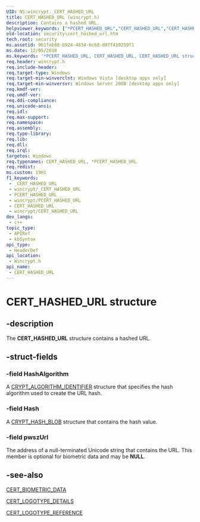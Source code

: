 ```yaml
---
UID: NS:wincrypt._CERT_HASHED_URL
title: CERT_HASHED_URL (wincrypt.h)
description: Contains a hashed URL.
helpviewer_keywords: ["*PCERT_HASHED_URL","CERT_HASHED_URL","CERT_HASHED_URL structure [Security]","PCERT_HASHED_URL","PCERT_HASHED_URL structure pointer [Security]","security.cert_hashed_url","wincrypt/CERT_HASHED_URL","wincrypt/PCERT_HASHED_URL"]
old-location: security\cert_hashed_url.htm
tech.root: security
ms.assetid: 961feb88-b924-4834-bc68-d87f410259f1
ms.date: 12/05/2018
ms.keywords: '*PCERT_HASHED_URL, CERT_HASHED_URL, CERT_HASHED_URL structure [Security], PCERT_HASHED_URL, PCERT_HASHED_URL structure pointer [Security], security.cert_hashed_url, wincrypt/CERT_HASHED_URL, wincrypt/PCERT_HASHED_URL'
req.header: wincrypt.h
req.include-header: 
req.target-type: Windows
req.target-min-winverclnt: Windows Vista [desktop apps only]
req.target-min-winversvr: Windows Server 2008 [desktop apps only]
req.kmdf-ver: 
req.umdf-ver: 
req.ddi-compliance: 
req.unicode-ansi: 
req.idl: 
req.max-support: 
req.namespace: 
req.assembly: 
req.type-library: 
req.lib: 
req.dll: 
req.irql: 
targetos: Windows
req.typenames: CERT_HASHED_URL, *PCERT_HASHED_URL
req.redist: 
ms.custom: 19H1
f1_keywords:
 - _CERT_HASHED_URL
 - wincrypt/_CERT_HASHED_URL
 - PCERT_HASHED_URL
 - wincrypt/PCERT_HASHED_URL
 - CERT_HASHED_URL
 - wincrypt/CERT_HASHED_URL
dev_langs:
 - c++
topic_type:
 - APIRef
 - kbSyntax
api_type:
 - HeaderDef
api_location:
 - Wincrypt.h
api_name:
 - CERT_HASHED_URL
---
```


# CERT_HASHED_URL structure


## -description

The <b>CERT_HASHED_URL</b> structure contains a hashed URL.

## -struct-fields

### -field HashAlgorithm

A <a href="https://docs.microsoft.com/windows/desktop/api/wincrypt/ns-wincrypt-crypt_algorithm_identifier">CRYPT_ALGORITHM_IDENTIFIER</a> structure that specifies the hash algorithm used to create the URL hash.

### -field Hash

A <a href="https://docs.microsoft.com/previous-versions/windows/desktop/legacy/aa381414(v=vs.85)">CRYPT_HASH_BLOB</a> structure that contains the hash value.

### -field pwszUrl

The address of a null-terminated Unicode string that contains the URL. This member is optional for biometric data and may be <b>NULL</b>.

## -see-also

<a href="https://docs.microsoft.com/windows/desktop/api/wincrypt/ns-wincrypt-cert_biometric_data">CERT_BIOMETRIC_DATA</a>



<a href="https://docs.microsoft.com/windows/desktop/api/wincrypt/ns-wincrypt-cert_logotype_details">CERT_LOGOTYPE_DETAILS</a>



<a href="https://docs.microsoft.com/windows/desktop/api/wincrypt/ns-wincrypt-cert_logotype_reference">CERT_LOGOTYPE_REFERENCE</a>

